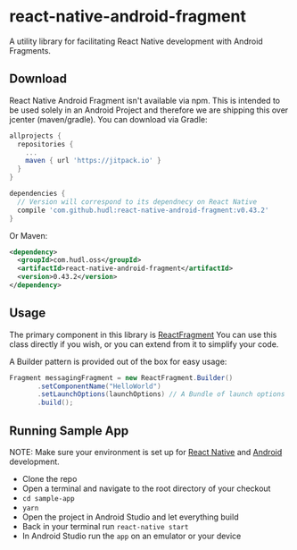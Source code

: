 # react-native-android-fragment
A utility library for facilitating React Native development with Android Fragments.

## Download
React Native Android Fragment isn't available via npm. This is intended to be used solely in an Android Project and therefore we are shipping this over jcenter (maven/gradle).
You can download via Gradle:

```gradle
allprojects {
  repositories {
    ...
    maven { url 'https://jitpack.io' }
  }
}

dependencies {
  // Version will correspond to its dependnecy on React Native
  compile 'com.github.hudl:react-native-android-fragment:v0.43.2'
}
```

Or Maven:

```xml
<dependency>
  <groupId>com.hudl.oss</groupId>
  <artifactId>react-native-android-fragment</artifactId>
  <version>0.43.2</version>
</dependency>
```

## Usage
The primary component in this library is [ReactFragment](https://github.com/hudl/react-native-android-fragment/blob/master/react-native-android-fragment/src/main/java/com/hudl/react/fragment/ReactFragment.java)
You can use this class directly if you wish, or you can extend from it to simplify your code.

A Builder pattern is provided out of the box for easy usage:
```java
Fragment messagingFragment = new ReactFragment.Builder()
       .setComponentName("HelloWorld")
       .setLaunchOptions(launchOptions) // A Bundle of launch options
       .build();
```

## Running Sample App

NOTE: Make sure your environment is set up for [React Native](https://facebook.github.io/react-native/docs/getting-started.html) and [Android](https://developer.android.com/training/index.html) development.

- Clone the repo
- Open a terminal and navigate to the root directory of your checkout
- `cd sample-app`
- `yarn`
- Open the project in Android Studio and let everything build
- Back in your terminal run `react-native start`
- In Android Studio run the `app` on an emulator or your device
